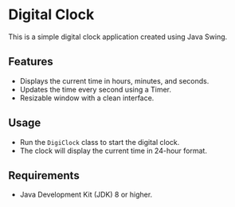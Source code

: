 # Digital Clock

This is a simple digital clock application created using Java Swing.

## Features

- Displays the current time in hours, minutes, and seconds.
- Updates the time every second using a Timer.
- Resizable window with a clean interface.

## Usage

- Run the `DigiClock` class to start the digital clock.
- The clock will display the current time in 24-hour format.

## Requirements

- Java Development Kit (JDK) 8 or higher.

